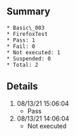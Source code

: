 ## Summary
	* Basic\_003
	* FirefoxTest
	* Pass: 1
	* Fail: 0
	* Not executed: 1
	* Suspended: 0
	* Total: 2
## Details
1. 08/13/21 15:06:04
	* Pass
2. 08/13/21 14:06:04
	* Not executed
